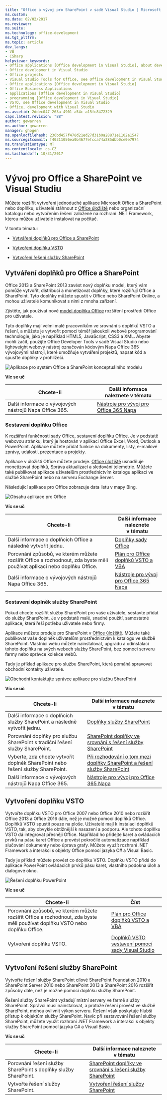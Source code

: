 ```yaml
---
title: "Office a vývoj pro SharePoint v sadě Visual Studio | Microsoft Docs"
ms.custom: 
ms.date: 02/02/2017
ms.reviewer: 
ms.suite: 
ms.technology: office-development
ms.tgt_pltfrm: 
ms.topic: article
dev_langs:
- VB
- CSharp
helpviewer_keywords:
- Office applications [Office development in Visual Studio], about developing applications
- Office development in Visual Studio
- Office projects
- Visual Studio Tools for Office, see Office development in Visual Studio
- Office applications [Office development in Visual Studio]
- Office Business Applications
- applications [Office development in Visual Studio]
- programming [Office development in Visual Studio]
- VSTO, see Office development in Visual Studio
- Office, development with Visual Studio
ms.assetid: 2ddec047-263a-4901-a54c-a15fc8472329
caps.latest.revision: "88"
author: gewarren
ms.author: gewarren
manager: ghogen
ms.openlocfilehash: 236bd457f478d21ed27d31b0a28871e1102a1547
ms.sourcegitcommit: f40311056ea0b4677efcca74a285dbb0ce0e7974
ms.translationtype: MT
ms.contentlocale: cs-CZ
ms.lasthandoff: 10/31/2017
---
```

# <a name="office-and-sharepoint-development-in-visual-studio"></a>Vývoj pro Office a SharePoint ve Visual Studiu
  Můžete rozšířit vytvoření jednoduché aplikace Microsoft Office a SharePoint nebo doplňku, uživatelé stáhnout z [Office úložiště](https://store.office.com/) nebo organizační katalogu nebo vytvořením řešení založené na rozhraní .NET Framework, kterou můžou uživatelé instalovat na počítač.  
  
 V tomto tématu:  
  
-   [Vytváření doplňků pro Office a SharePoint](#Apps)  
  
-   [Vytvoření doplňku VSTO](#Add-ins)  
  
-   [Vytvoření řešení služby SharePoint](#Solutions)  
  
##  <a name="Apps"></a>Vytváření doplňků pro Office a SharePoint  
 Office 2013 a SharePoint 2013 zavést nový doplňku model, který vám pomůže vytvořit, distribuci a monetizovat doplňky, které rozšiřují Office a SharePoint.  Tyto doplňky můžete spustit v Office nebo SharePoint Online, a mohou uživatelé komunikovat s nimi z mnoha zařízení.  
  
 Zjistěte, jak používat nové [model doplňku Office](https://msdn.microsoft.com/library/office/jj220082.aspx) rozšíření prostředí Office pro uživatele.  
  
 Tyto doplňky mají velmi malé pracovníkům ve srovnání s doplňků VSTO a řešení, a můžete je vytvořit pomocí téměř jakoukoli webové programování technologie, jako je například HTML5, JavaScript, CSS3 a XML.  Abyste mohli začít, použijte Office Developer Tools v sadě Visual Studio nebo lightweight webový nástroj označován kódovým Napa Office 365 vývojovými nástroji, které umožňuje vytváření projektů, napsat kód a spusťte doplňky v prohlížeči.  
  
 ![Aplikace pro systém Office a SharePoint konceptuálního modelu](../vsto/media/officeandsharepointapps2015.png "aplikací pro systém Office a SharePoint konceptuálního modelu")  
  
 **Víc se uč**  
  
|Chcete-li|Další informace naleznete v tématu|  
|--------|---------|  
|Další informace o vývojových nástrojů Napa Office 365.|[Nástroje pro vývoj pro Office 365 Napa](https://msdn.microsoft.com/library/dn974046.aspx)|  
  
### <a name="build-an-office-add-in"></a>Sestavení doplňku Office  
 K rozšíření funkčnosti sady Office, sestavení doplňku Office. Je v podstatě webovou stránku, který je hostován v aplikaci Office Excel, Word, Outlook a PowerPoint. Aplikace můžete přidat funkce na dokumenty, listy, e-mailové zprávy, události, prezentace a projekty.  
  
 Aplikace v úložišti Office můžete prodeje.  [Office úložiště](https://store.office.com/) usnadňuje monetizovat doplňků, Správa aktualizací a sledování telemetrie. Můžete také publikovat aplikace uživatelům prostřednictvím katalogu aplikací ve službě SharePoint nebo na serveru Exchange Server.  
  
 Následující aplikace pro Office zobrazuje data listu v mapy Bing.  
  
 ![Obsahu aplikace pro Office](../vsto/media/appforoffice.png "obsahu aplikace pro Office")  
  
 **Víc se uč**  
  
|Chcete-li|Další informace naleznete v tématu|  
|--------|---------|  
|Další informace o doplňcích Office a následně vytvořit jednu.|[Doplňky sady Office](http://msdn.microsoft.com/office/dn448457)|  
|Porovnání způsobů, ve kterém můžete rozšířit Office a rozhodnout, zda byste měli používat aplikaci nebo doplňku Office.|[Plán pro Office doplňků VSTO a VBA](http://blogs.msdn.com/b/officeapps/archive/2013/06/18/roadmap-for-apps-for-office-vsto-and-vba.aspx)|  
|Další informace o vývojových nástrojů Napa Office 365.|[Nástroje pro vývoj pro Office 365 Napa](https://msdn.microsoft.com/library/dn974046.aspx)|  
  
### <a name="build-a-sharepoint-add-in"></a>Sestavení doplněk služby SharePoint  
 Pokud chcete rozšířit služby SharePoint pro vaše uživatele, sestavte přidat do služby SharePoint. Je v podstatě malé, snadné použití, samostatné aplikace, která řeší potřebu uživatele nebo firmy.  
  
 Aplikace můžete prodeje pro SharePoint v [Office úložiště](https://store.office.com/). Můžete také publikovat vaše doplněk uživatelům prostřednictvím k katalogu ve službě SharePoint.  Vlastníci webu můžete nainstalovat, upgradu a odinstalaci tohoto doplňku na svých webech služby SharePoint, bez pomoci serveru farmy nebo správce kolekce webů.  
  
 Tady je příklad aplikace pro službu SharePoint, která pomáhá spravovat obchodní kontakty uživatele.  
  
 ![Obchodní kontaktujte správce aplikace pro službu SharePoint](../vsto/media/appforsharepoint.png "obchodní kontaktujte správce aplikace pro službu SharePoint")  
  
 **Víc se uč**  
  
|Chcete-li|Další informace naleznete v tématu|  
|--------|---------|  
|Další informace o doplňcích služby SharePoint a následně vytvořit jednu.|[Doplňky služby SharePoint](https://msdn.microsoft.com/library/office/fp179930.aspx)|  
|Porovnání doplňky pro službu SharePoint s tradiční řešení služby SharePoint.|[SharePoint doplňky ve srovnání s řešení služby SharePoint](http://msdn.microsoft.com/library/office/jj163114.aspx)|  
|Vyberte, zda chcete vytvořit doplněk SharePoint nebo řešení služby SharePoint.|[Při rozhodování o tom mezi doplňky SharePoint a řešení služby SharePoint](https://msdn.microsoft.com/library/office/jj163114.aspx)|  
|Další informace o vývojových nástrojů Napa Office 365.|[Nástroje pro vývoj pro Office 365 Napa](https://msdn.microsoft.com/library/dn974046.aspx)|  
  
##  <a name="Add-ins"></a>Vytvoření doplňku VSTO  
 Vytvořte doplňku VSTO pro Office 2007 nebo Office 2010 nebo rozšířit Office 2013 a Office 2016 dále, než je možné pomocí doplňků Office. Doplňků VSTO spustit pouze na ploše. Uživatelé mají k instalaci doplňků VSTO, tak, aby obvykle obtížnější k nasazení a podporu.  Ale tohoto doplňku VSTO dá integrovat přesněji Office. Například ho přidejte karet a ovládacích prvků na pásu karet Office a provést pokročilé automatizace například slučování dokumenty nebo úprava grafy. Můžete využít rozhraní .NET Framework a interakci s objekty Office pomocí jazyka C# a Visual Basic.  
  
 Tady je příklad můžete provést co doplňku VSTO. Doplňku VSTO přidá do aplikace PowerPoint ovládacích prvků pásu karet, vlastního podokna úloh a dialogové okno.  
  
 ![Řešení doplňku PowerPoint](../vsto/media/powerpointaddin.png "PowerPoint doplňku řešení")  
  
 **Víc se uč**  
  
|Chcete-li|Číst|  
|--------|----------|  
|Porovnání způsobů, ve kterém můžete rozšířit Office a rozhodnout, zda byste měli používat doplňku VSTO nebo doplňku Office.|[Plán pro Office doplňků VSTO a VBA](http://blogs.msdn.com/b/officeapps/archive/2013/06/18/roadmap-for-apps-for-office-vsto-and-vba.aspx)|  
|Vytvoření doplňku VSTO.|[Doplňků VSTO sestavení pomocí sady Visual Studio](https://msdn.microsoft.com/library/jj620922.aspx)|  
  
##  <a name="Solutions"></a>Vytvoření řešení služby SharePoint  
 Vytvořte řešení služby SharePoint cílové SharePoint Foundation 2010 a SharePoint Server 2010 nebo SharePoint 2013 a SharePoint 2016 rozšířit způsoby dále, než je možné pomocí doplňku služby SharePoint.  
  
 Řešení služby SharePoint vyžadují místní servery ve farmě služby SharePoint. Správci musí nainstalovat, a protože řešení provést ve službě SharePoint, mohou ovlivnit výkon serveru. Řešení však poskytuje hlubší přístup k objektům služby SharePoint. Navíc při sestavování řešení služby SharePoint, můžete využít rozhraní .NET Framework a interakci s objekty služby SharePoint pomocí jazyka C# a Visual Basic.  
  
 **Víc se uč**  
  
|Chcete-li|Další informace naleznete v tématu|  
|--------|---------|  
|Porovnání řešení služby SharePoint s doplňky služby SharePoint.|[SharePoint doplňky ve srovnání s řešení služby SharePoint](http://msdn.microsoft.com/library/office/jj163114.aspx)|  
|Vytvořte řešení služby SharePoint.|[Vytvoření řešení služby SharePoint](../sharepoint/create-sharepoint-solutions.md)|  
  
  